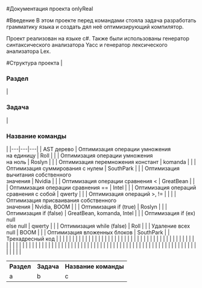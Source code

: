 #Документация проекта onlyReal

#Введение
В этом проекте перед командами стояла задача разработать грамматику языка и создать дял неё оптимизирующий компилятор.

Проект реализован на языке с#. Также были использованы генератор синтаксического анализатора Yacc и генератор лексического анализатора Lex.

#Структура проекта
| <h3>Раздел</h3>  | <h3>Задача</h3> | <h3>Название команды</h3> |
|---|---|---|
| AST дерево  | Оптимизация операции умножения<br> на единицу  | Roll  |
|   | Оптимизация операции умножения<br> на ноль  | Roslyn  |
|   | Оптимизация перемножения констант  | komanda  |
|   | Оптимизация суммирования с нулем | SouthPark  |
|   | Оптимизация вычитания собственного<br> значения | Nvidia  |
|   | Оптимизация операции сравнения < | GreatBean  |
|   | Оптимизация операции сравнения ==  | Intel  |
|   | Оптимизация операций сравнения с собой  | qwerty  |
|   | Оптимизация операций >, !=  |   |
|   | Оптимизация присваивания собственного<br> значения  | Nvidia, BOOM  |
|   | Оптимизация if (true) | Roslyn  |
|   | Оптимизация if (false) | GreatBean, komanda, Intel  |
|   | Оптимизация if (ex) null<br>else null  | qwerty  |
|   | Оптимизация while (false)  | Roll  |
|   | Удаление всех null  | BOOM  |
|   | Оптимизация вложенных блоков  | SouthPark  |
| Трехадресный код  |   |   |
|   |   |   |
|   |   |   |
|   |   |   |
|   |   |   |
|   |   |   |
|   |   |   |
|   |   |   |
|   |   |   |
|   |   |   |
|   |   |   |
|   |   |   |
|   |   |   |
|   |   |   |
|   |   |   |
|   |   |   |
|   |   |   |
|   |   |   |
|   |   |   |
|   |   |   |
|   |   |   |
|   |   |   |
|   |   |   |
|   |   |   |
|   |   |   |
|   |   |   |
|   |   |   |

<table>
    <tr>
        <th>Раздел</th>
        <th>Задача</th>
        <th>Название команды</th>
   </tr>
   <tr>
    <td>a</td><td>b</td><td>c</td></tr>
  </table>